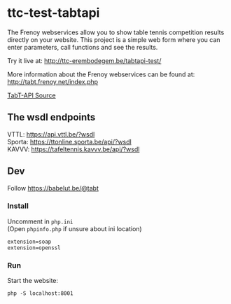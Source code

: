 ttc-test-tabtapi
================

The Frenoy webservices allow you to show table tennis competition results directly on your website. 
This project is a simple web form where you can enter parameters, call functions and see the results.

Try it live at: http://ttc-erembodegem.be/tabtapi-test/

More information about the Frenoy webservices can be found at: http://tabt.frenoy.net/index.php

[TabT-API Source](https://github.com/gfrenoy/TabT-API)

The wsdl endpoints
------------------
VTTL: https://api.vttl.be/?wsdl  
Sporta: https://ttonline.sporta.be/api/?wsdl  
KAVVV: https://tafeltennis.kavvv.be/api/?wsdl  

Dev
---

Follow https://babelut.be/@tabt

### Install

Uncomment in `php.ini`  
(Open `phpinfo.php` if unsure about ini location)  
```
extension=soap
extension=openssl
```

### Run

Start the website:  
```
php -S localhost:8001
```
